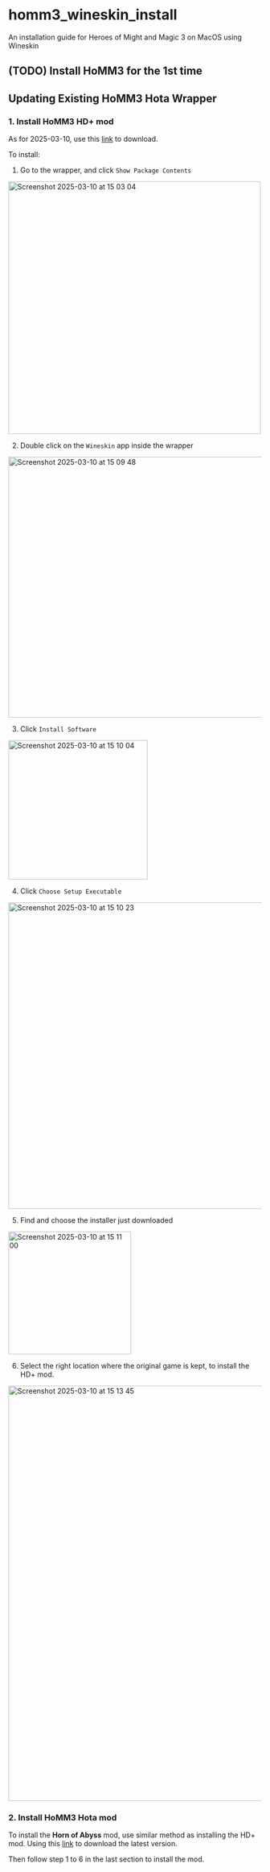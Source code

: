 # homm3_wineskin_install
An installation guide for Heroes of Might and Magic 3 on MacOS using Wineskin

## (TODO) Install HoMM3 for the 1st time

## Updating Existing HoMM3 Hota Wrapper

### 1. Install HoMM3 HD+ mod

As for 2025-03-10, use this [link](https://sites.google.com/site/heroes3hd/eng/download) to download.

To install:
1. Go to the wrapper, and click `Show Package Contents`
<img width="502" alt="Screenshot 2025-03-10 at 15 03 04" src="https://github.com/user-attachments/assets/79596a00-224a-4b25-ba6a-01b01d7bbf8d" />

2. Double click on the `Wineskin` app inside the wrapper
<img width="518" alt="Screenshot 2025-03-10 at 15 09 48" src="https://github.com/user-attachments/assets/5598e200-60e9-4b9c-b131-05e465f1c3b5" />

3. Click `Install Software`
<img width="277" alt="Screenshot 2025-03-10 at 15 10 04" src="https://github.com/user-attachments/assets/1ff86e87-f8e7-4fb3-9e96-7394ada0f623" />

4. Click `Choose Setup Executable`
<img width="609" alt="Screenshot 2025-03-10 at 15 10 23" src="https://github.com/user-attachments/assets/fb171cb5-4101-472f-aab0-1f4feb563991" />

5. Find and choose the installer just downloaded
<img width="244" alt="Screenshot 2025-03-10 at 15 11 00" src="https://github.com/user-attachments/assets/ca207622-4b6b-46d2-a39d-cb56684a3930" />

6. Select the right location where the original game is kept, to install the HD+ mod.
<img width="825" alt="Screenshot 2025-03-10 at 15 13 45" src="https://github.com/user-attachments/assets/a315fdd0-4179-4668-9224-860c2e802cfe" />

### 2. Install HoMM3 Hota mod

To install the **Horn of Abyss** mod, use similar method as installing the HD+ mod. Using this [link](https://h3hota.com/en/download) to download the latest version.

Then follow step 1 to 6 in the last section to install the mod.
